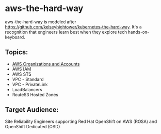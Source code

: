 # aws-the-hard-way

aws-the-hard-way is modeled after https://github.com/kelseyhightower/kubernetes-the-hard-way. It's a recognition that engineers learn best when they explore tech hands-on-keyboard.

## Topics:

- [AWS Organizations and Accounts](modules/organizations-and-accounts/overview.md)
- AWS IAM
- AWS STS
- VPC - Standard
- VPC - PrivateLink
- LoadBalancers
- Route53 Hosted Zones

## Target Audience:

Site Reliability Engineers supporting Red Hat OpenShift on AWS (ROSA) and OpenShift Dedicated (OSD)